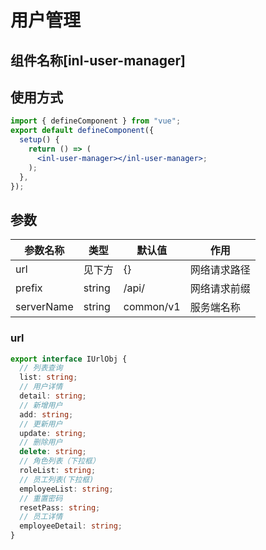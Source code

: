 # 用户管理

## 组件名称[**inl-user-manager**]

## 使用方式

```jsx
import { defineComponent } from "vue";
export default defineComponent({
  setup() {
    return () => (
      <inl-user-manager></inl-user-manager>;
    );
  },
});
```

## 参数

| 参数名称   | 类型   | 默认值    | 作用         |
| ---------- | ------ | --------- | ------------ |
| url        | 见下方 | {}        | 网络请求路径 |
| prefix     | string | /api/     | 网络请求前缀 |
| serverName | string | common/v1 | 服务端名称   |

### url

```typescript
export interface IUrlObj {
  // 列表查询
  list: string;
  // 用户详情
  detail: string;
  // 新增用户
  add: string;
  // 更新用户
  update: string;
  // 删除用户
  delete: string;
  // 角色列表（下拉框）
  roleList: string;
  // 员工列表(下拉框)
  employeeList: string;
  // 重置密码
  resetPass: string;
  // 员工详情
  employeeDetail: string;
}
```
